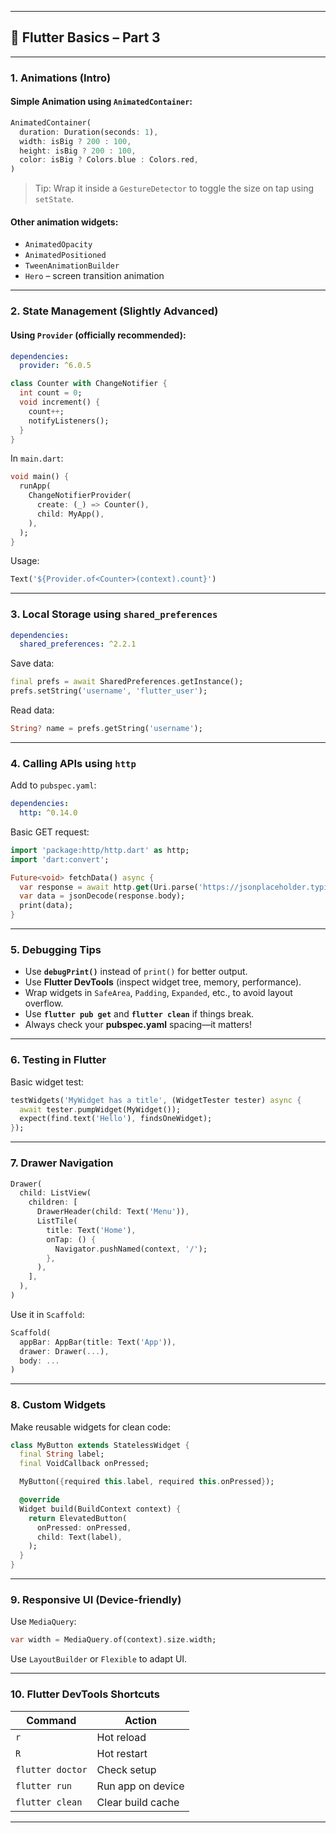 
---

## 📘 Flutter Basics – Part 3

---

### 1. **Animations (Intro)**

#### Simple Animation using `AnimatedContainer`:

```dart
AnimatedContainer(
  duration: Duration(seconds: 1),
  width: isBig ? 200 : 100,
  height: isBig ? 200 : 100,
  color: isBig ? Colors.blue : Colors.red,
)
```

> Tip: Wrap it inside a `GestureDetector` to toggle the size on tap using `setState`.

#### Other animation widgets:
- `AnimatedOpacity`
- `AnimatedPositioned`
- `TweenAnimationBuilder`
- `Hero` – screen transition animation

---

### 2. **State Management (Slightly Advanced)**

#### Using `Provider` (officially recommended):

```yaml
dependencies:
  provider: ^6.0.5
```

```dart
class Counter with ChangeNotifier {
  int count = 0;
  void increment() {
    count++;
    notifyListeners();
  }
}
```

In `main.dart`:

```dart
void main() {
  runApp(
    ChangeNotifierProvider(
      create: (_) => Counter(),
      child: MyApp(),
    ),
  );
}
```

Usage:

```dart
Text('${Provider.of<Counter>(context).count}')
```

---

### 3. **Local Storage using `shared_preferences`**

```yaml
dependencies:
  shared_preferences: ^2.2.1
```

Save data:
```dart
final prefs = await SharedPreferences.getInstance();
prefs.setString('username', 'flutter_user');
```

Read data:
```dart
String? name = prefs.getString('username');
```

---

### 4. **Calling APIs using `http`**

Add to `pubspec.yaml`:
```yaml
dependencies:
  http: ^0.14.0
```

Basic GET request:

```dart
import 'package:http/http.dart' as http;
import 'dart:convert';

Future<void> fetchData() async {
  var response = await http.get(Uri.parse('https://jsonplaceholder.typicode.com/posts'));
  var data = jsonDecode(response.body);
  print(data);
}
```

---

### 5. **Debugging Tips**

- Use **`debugPrint()`** instead of `print()` for better output.
- Use **Flutter DevTools** (inspect widget tree, memory, performance).
- Wrap widgets in `SafeArea`, `Padding`, `Expanded`, etc., to avoid layout overflow.
- Use **`flutter pub get`** and **`flutter clean`** if things break.
- Always check your **pubspec.yaml** spacing—it matters!

---

### 6. **Testing in Flutter**

Basic widget test:

```dart
testWidgets('MyWidget has a title', (WidgetTester tester) async {
  await tester.pumpWidget(MyWidget());
  expect(find.text('Hello'), findsOneWidget);
});
```

---

### 7. **Drawer Navigation**

```dart
Drawer(
  child: ListView(
    children: [
      DrawerHeader(child: Text('Menu')),
      ListTile(
        title: Text('Home'),
        onTap: () {
          Navigator.pushNamed(context, '/');
        },
      ),
    ],
  ),
)
```

Use it in `Scaffold`:
```dart
Scaffold(
  appBar: AppBar(title: Text('App')),
  drawer: Drawer(...),
  body: ...
)
```

---

### 8. **Custom Widgets**

Make reusable widgets for clean code:

```dart
class MyButton extends StatelessWidget {
  final String label;
  final VoidCallback onPressed;

  MyButton({required this.label, required this.onPressed});

  @override
  Widget build(BuildContext context) {
    return ElevatedButton(
      onPressed: onPressed,
      child: Text(label),
    );
  }
}
```

---

### 9. **Responsive UI (Device-friendly)**

Use `MediaQuery`:

```dart
var width = MediaQuery.of(context).size.width;
```

Use `LayoutBuilder` or `Flexible` to adapt UI.

---

### 10. **Flutter DevTools Shortcuts**

| Command                | Action                  |
|------------------------|--------------------------|
| `r`                    | Hot reload              |
| `R`                    | Hot restart             |
| `flutter doctor`       | Check setup             |
| `flutter run`          | Run app on device       |
| `flutter clean`        | Clear build cache       |

---

